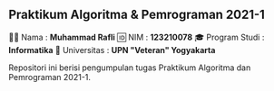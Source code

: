 ## Praktikum Algoritma & Pemrograman 2021-1

🧑🏼 Nama : **Muhammad Rafli**
🆔 NIM : **123210078**
🎓 Program Studi : **Informatika**
🏫 Universitas : **UPN "Veteran" Yogyakarta**

Repositori ini berisi pengumpulan tugas Praktikum Algoritma dan Pemrograman 2021-1.
